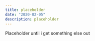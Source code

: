 ```yaml
---
title: placeholder
date: "2020-02-05"
description: placeholder
---
```


Placeholder until i get something else out

